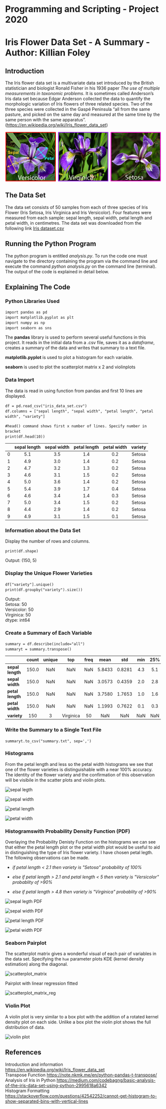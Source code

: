 # Programming and Scripting - Project 2020
# Iris Flower Data Set - A Summary - Author: Killian Foley

## Introduction
The Iris flower data set is a multivariate data set introduced by the British statistician and biologist Ronald Fisher in his 1936 paper *The use of multiple measurements in taxonomic problems*. It is sometimes called Anderson’s Iris data set because Edgar Anderson collected the data to quantify the morphologic variation of Iris flowers of three related species. Two of the three species were collected in the Gaspé Peninsula “all from the same pasture, and picked on the same day and measured at the same time by the same person with the same apparatus”. (https://en.wikipedia.org/wiki/Iris_flower_data_set)

![flowers](Images/iris_varieties.png)

## The Data Set
The data set consists of 50 samples from each of three species of Iris Flower (Iris Setosa, Iris Virginica and Iris Versicolor). Four features were measured from each sample: sepal length, sepal width, petal length and petal width, in centimetres. The data set was downloaded from the following link [Iris dataset.csv](https://tableconvert.com/?output=csv)

## Running the Python Program
The python program is entitled *analysis.py*. To run the code one must navigate to the directory containing the program via the command line and execute the command *python analysis.py* on the command line (terminal). The output of the code is explained in detail below.

## Explaining The Code
### Python Libraries Used
`import pandas as pd`  
`import matplotlib.pyplot as plt`  
`import numpy as np`  
`import seaborn as sns`  

The **pandas** library is used to perform several useful functions in this project. It reads in the initial data from a .csv file, saves it as a *dataframe*, creates a summary of the data and writes that summary to a text file.  
  
**matplotlib.pyplot** is used to plot a histogram for each variable.  
  
**seaborn** is used to plot the scatterplot matrix x 2 and violinplots

### Data Import
The data is read in using function from pandas and first 10 lines are displayed.  

`df = pd.read_csv("iris_data_set.csv")`  
`df.columns = ["sepal length", "sepal width", "petal length", "petal width", "variety"]`

`#head() command shows first x number of lines. Specify number in bracket`  
`print(df.head(10))`  
  
|   | sepal length  | sepal width  | petal length  | petal width |variety|
|---|:-------------:|:------------:|:-------------:|:-----------:|:-----:|
| 0           | 5.1          |3.5          | 1.4          |0.2  |Setosa|  
| 1           | 4.9          |3.0          | 1.4          |0.2  |Setosa|  
| 2           | 4.7          |3.2          | 1.3         | 0.2  |Setosa|  
| 3           | 4.6          |3.1          | 1.5         | 0.2  |Setosa|  
| 4           | 5.0          |3.6          | 1.4         | 0.2  |Setosa|  
| 5           | 5.4          |3.9          | 1.7         | 0.4  |Setosa|  
| 6           | 4.6          |3.4          | 1.4         | 0.3  |Setosa|  
| 7           | 5.0          |3.4          | 1.5         | 0.2  |Setosa|  
| 8           | 4.4          |2.9          | 1.4         | 0.2  |Setosa|  
| 9           | 4.9          |3.1          | 1.5         | 0.1  |Setosa|  
  
### Information about the Data Set
Display the number of rows and columns.  
  
`print(df.shape)`  
  
Output: (150, 5)
  
### Display the Unique Flower Varieties
`df["variety"].unique()`  
`print(df.groupby("variety").size())`

Output:  
Setosa:  50  
Versicolor: 50  
Virginica:  50  
dtype:  int64  

### Create a Summary of Each Variable
`summary = df.describe(include="all")`  
`summaryt = summary.transpose()`  
  
|           |count    |unique | top | freq | mean     |std  |min  |25%   |50%  |75%  |max
|    ---    |:---:|:---:|:---:|:---:|:---:|:---:|:---:|:---:|:---:|:---:|:---:   
**sepal length**  |150.0 | NaN | NaN | NaN |5.8433  |0.8281  |4.3  |5.1  |5.80  |6.4  |7.9
**sepal width**   |150.0 | NaN | NaN | NaN  |3.0573  |0.4359  |2.0  |2.8  |3.00  |3.3  |4.4
**petal length**  |150.0 | NaN | NaN | NaN  |3.7580  |1.7653  |1.0  |1.6  |4.35  |5.1  |6.9
**petal width**   |150.0 | NaN | NaN | NaN  |1.1993  |0.7622  |0.1  |0.3  |1.30  |1.8  |2.5
**variety** |150 | 3 | Virginica | 50 | NaN | NaN | NaN | NaN | NaN | NaN | NaN
  
### Write the Summary to a Single Text File
```summaryt.to_csv("summary.txt", sep=',')```
### Histograms
From the petal length and less so the petal width histograms we see that one of the flower varieties is distinguishable with a near 100% accuracy. The identity of the flower variety and the confirmation of this observation will be visibile in the scatter plots and violin plots.  
    
![sepal legth](sepal_length.png)  
  
![sepal width](sepal_width.png)  
  
![petal length](petal_length.png)  
  
![petal width](petal_width.png)  
  
### Histogramswith Probability Density Function (PDF)
Overlaying the Probability Denisty Function on the histograms we can see that either the petal length plot or the petal width plot would be useful to aid in distinguishing the type of Iris flower variety. I have chosen petal legth. The following observations can be made.  
* *if petal length < 2.1 then variety is "Setosa" probability of 100%*  
  
* *else if petal length > 2.1 and petal length < 5 then variety is "Versicolor" probablity of >90%*  
  
* *else if petal length > 4.8 then variety is "Virginica" probablity of >90%*  
    
![sepal legth PDF](sepal_length_PDF.png)  
  
![sepal width PDF](sepal_width_PDF.png)  
  
![petal length PDF](petal_length_PDF.png)  
  
![petal width PDF](petal_width_PDF.png)  
  
### Seaborn Pairplot
The scatterplot matrix gives a wonderful visual of each pair of variables in the data set. Specifying the `hue` parameter plots KDE (kernel density estimation) along the diagonal.  
  
![scatterplot_matrix](scatterplot_matrix.png)
  
Pairplot with linear regression fitted  
  
![scatterplot_matrix_reg](scatterplot_matrix_regression.png)

### Violin Plot
A violin plot is very similar to a box plot with the addition of a rotated kernel density plot on each side. Unlike a box plot the violin plot shows the full distribution of data.  
  
![violin plot](violinplot.png)

## References
Introduction and information https://en.wikipedia.org/wiki/Iris_flower_data_set  
Transpose Function https://note.nkmk.me/en/python-pandas-t-transpose/  
Analysis of Iris in Python https://medium.com/codebagng/basic-analysis-of-the-iris-data-set-using-python-2995618a6342  
Histogram Formatting https://stackoverflow.com/questions/42542252/cannot-get-histogram-to-show-separated-bins-with-vertical-lines  


